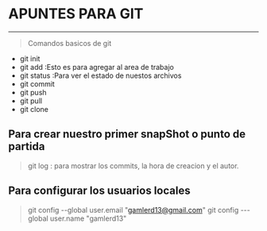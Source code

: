# APUNTES PARA GIT

---

> Comandos basicos de git

- git init
- git add :Esto es para agregar al area de trabajo
- git status :Para ver el estado de nuestos archivos
- git commit
- git push
- git pull
- git clone

## Para crear nuestro primer snapShot o punto de partida

> git log : para mostrar los commits, la hora de creacion y el autor.

## Para configurar los usuarios locales

> git config --global user.email "gamlerd13@gmail.com"
> git config ---global user.name "gamlerd13"
